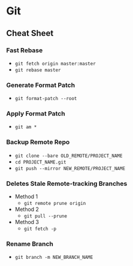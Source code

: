 # Git

## Cheat Sheet

### Fast Rebase
- `git fetch origin master:master`
- `git rebase master`

### Generate Format Patch
- `git format-patch --root`

### Apply Format Patch
- `git am *`

### Backup Remote Repo
- `git clone --bare OLD_REMOTE/PROJECT_NAME`
- `cd PROJECT_NAME.git`
- `git push --mirror NEW_REMOTE/PROJECT_NAME`

### Deletes Stale Remote-tracking Branches
- Method 1
  - `git remote prune origin`
- Method 2
  - `git pull --prune`
- Method 3
  - `git fetch -p` 

### Rename Branch
- `git branch -m NEW_BRANCH_NAME`
